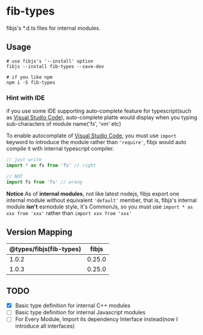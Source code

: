 # fib-types

fibjs's *.d.ts files for internal modules.

## Usage

```
# use fibjs's '--install' option
fibjs --install fib-types --save-dev

# if you like npm
npm i -S fib-types
```

### Hint with IDE
if you use some IDE supporting auto-complete feature for typescript(such as [Visual Studio Code]), auto-complete platte would display when you typing sub-characters of module name('fs', 'vm' etc)

To enable autocomplate of [Visual Studio Code], you must use `import` keyword to introduce the module rather than `'require'`, fibjs would auto compile it with internal typescript compiler.

```typescript
// just write
import * as fs from 'fs' // right

// NOT
import fs from 'fs' // wrong
```

**Notice** As of **internal modules**, not like latest nodejs, fibjs export one internal module without equivalent `'default'` member, that is, fibjs's internal module **isn't** esmodule style, it's CommonJs, so you must use `import * as xxx from 'xxx'` rather than `import xxx from 'xxx'`

## Version Mapping

| @types/fibjs(fib-types) | fibjs |
| --- | --- |
| 1.0.2 | 0.25.0 |
| 1.0.3 | 0.25.0 |

## TODO

- [x] Basic type definition for internal C++ modules
- [ ] Basic type definition for internal Javascript modules
- [ ] For Every Module, Import its dependency Interface instead(now I introduce all interfaces)

[Visual Studio Code]:https://www.visualstudio.com/
